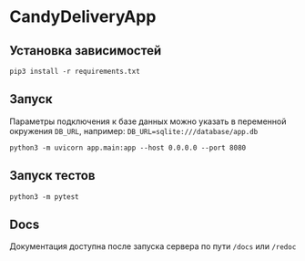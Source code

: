 # CandyDeliveryApp
## Установка зависимостей
```
pip3 install -r requirements.txt
```
## Запуск 
Параметры подключения к базе данных можно указать в переменной окружения ```DB_URL```, например: ```DB_URL=sqlite:///database/app.db```
```
python3 -m uvicorn app.main:app --host 0.0.0.0 --port 8080
```
## Запуск тестов
```
python3 -m pytest
```
## Docs
Документация доступна после запуска сервера по пути ```/docs``` или ```/redoc```